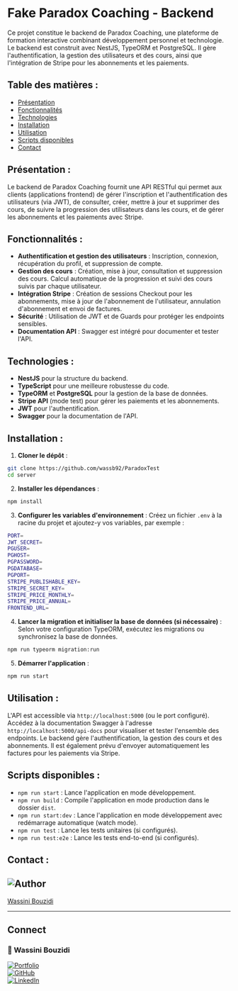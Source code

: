# Fake Paradox Coaching - Backend

Ce projet constitue le backend de Paradox Coaching, une plateforme de formation interactive combinant développement personnel et technologie. Le backend est construit avec NestJS, TypeORM et PostgreSQL. Il gère l'authentification, la gestion des utilisateurs et des cours, ainsi que l'intégration de Stripe pour les abonnements et les paiements.

## Table des matières :

- [Présentation](#présentation)
- [Fonctionnalités](#fonctionnalités)
- [Technologies](#technologies)
- [Installation](#installation)
- [Utilisation](#utilisation)
- [Scripts disponibles](#scripts-disponibles)
- [Contact](#contact)

## Présentation :

Le backend de Paradox Coaching fournit une API RESTful qui permet aux clients (applications frontend) de gérer l'inscription et l'authentification des utilisateurs (via JWT), de consulter, créer, mettre à jour et supprimer des cours, de suivre la progression des utilisateurs dans les cours, et de gérer les abonnements et les paiements avec Stripe.

## Fonctionnalités :

- **Authentification et gestion des utilisateurs** : Inscription, connexion, récupération du profil, et suppression de compte.
- **Gestion des cours** : Création, mise à jour, consultation et suppression des cours. Calcul automatique de la progression et suivi des cours suivis par chaque utilisateur.
- **Intégration Stripe** : Création de sessions Checkout pour les abonnements, mise à jour de l'abonnement de l'utilisateur, annulation d'abonnement et envoi de factures.
- **Sécurité** : Utilisation de JWT et de Guards pour protéger les endpoints sensibles.
- **Documentation API** : Swagger est intégré pour documenter et tester l'API.

## Technologies :

- **NestJS** pour la structure du backend.
- **TypeScript** pour une meilleure robustesse du code.
- **TypeORM** et **PostgreSQL** pour la gestion de la base de données.
- **Stripe API** (mode test) pour gérer les paiements et les abonnements.
- **JWT** pour l'authentification.
- **Swagger** pour la documentation de l'API.

## Installation :

1. **Cloner le dépôt** :

```bash
git clone https://github.com/wassb92/ParadoxTest
cd server
```

2. **Installer les dépendances** :

```bash
npm install
```

<!-- # Port used -->
<!-- PORT=5000 -->
<!--  -->
<!-- # Environment -->
<!-- JWT_SECRET='thisIsASecretKey' -->
<!--  -->
<!-- # Local Database connection -->
<!-- PGUSER=postgres -->
<!-- PGHOST=localhost -->
<!-- PGPASSWORD=postgres -->
<!-- PGDATABASE=ParadoxDB -->
<!-- PGPORT=5432 -->
<!--  -->
<!-- # Cloud Database connection -->
<!-- # PGUSER=paradox_test_db_user -->
<!-- # PGHOST=dpg-cvo56semcj7s73fttde0-a.frankfurt-postgres.render.com -->
<!-- # PGPASSWORD=zDhcnduHfSTfPwC5pYGmMpL4wFB8x2I9 -->
<!-- # PGDATABASE=paradox_test_db -->
<!-- # PGPORT=5432 -->
<!--  -->
<!-- # Stripe -->
<!-- STRIPE_PUBLISHABLE_KEY=pk_test_51RAaUvKsRGYDWNO8ZzFso54OrVyyxV8aaGIANR3EO3RRHgkbmaD90Gc1cQBLVoFnjiFQj36M8axJ042XGzVv7oKR0008rBXRLI -->
<!-- STRIPE_SECRET_KEY=sk_test_51RAaUvKsRGYDWNO8agJkyoARGALhqjvYtmK50y7O3oCIZPlHL9HSJvx4eWD8bymZU2wxJVS1aye4wHNS88bGZU9l00msw2Vnyl -->
<!-- STRIPE_PRICE_MONTHLY=price_1RAadcKsRGYDWNO8yfAkBh6i -->
<!-- STRIPE_PRICE_ANNUAL=price_1RAaeIKsRGYDWNO8zHra3RRA -->
<!-- FRONTEND_URL=http://localhost:3000 -->

3. **Configurer les variables d'environnement** :
   Créez un fichier `.env` à la racine du projet et ajoutez-y vos variables, par exemple :

```bash
PORT=
JWT_SECRET=
PGUSER=
PGHOST=
PGPASSWORD=
PGDATABASE=
PGPORT=
STRIPE_PUBLISHABLE_KEY=
STRIPE_SECRET_KEY=
STRIPE_PRICE_MONTHLY=
STRIPE_PRICE_ANNUAL=
FRONTEND_URL=
```

4. **Lancer la migration et initialiser la base de données (si nécessaire)** :
   Selon votre configuration TypeORM, exécutez les migrations ou synchronisez la base de données.

```bash
npm run typeorm migration:run
```

5. **Démarrer l'application** :

```bash
npm run start
```

## Utilisation :

L'API est accessible via `http://localhost:5000` (ou le port configuré).
Accédez à la documentation Swagger à l'adresse `http://localhost:5000/api-docs` pour visualiser et tester l'ensemble des endpoints.
Le backend gère l'authentification, la gestion des cours et des abonnements. Il est également prévu d'envoyer automatiquement les factures pour les paiements via Stripe.

## Scripts disponibles :

- `npm run start` : Lance l'application en mode développement.
- `npm run build` : Compile l'application en mode production dans le dossier `dist`.
- `npm run start:dev` : Lance l'application en mode développement avec redémarrage automatique (watch mode).
- `npm run test` : Lance les tests unitaires (si configurés).
- `npm run test:e2e` : Lance les tests end-to-end (si configurés).

## Contact :

## ![Author](https://img.shields.io/badge/Author-3498db?style=flat&logo=&logoColor=white)

[Wassini Bouzidi](https://github.com/wassb92)

---

## Connect

### 🔧 Wassini Bouzidi

[![Portfolio](https://img.shields.io/badge/Portfolio-Portfolio_De_Wassini-4031D9?style=for-the-badge&logo=google-chrome&logoColor=white)](https://www.wassini-bouzidi.com/)  
[![GitHub](https://img.shields.io/badge/GitHub-wassb92-181717?style=for-the-badge&logo=github&logoColor=white)](https://github.com/wassb92)  
[![LinkedIn](https://img.shields.io/badge/LinkedIn-wassini_bouzidi-0A66C2?style=for-the-badge&logo=linkedin&logoColor=white)](https://www.linkedin.com/in/wassini-bouzidi/)
